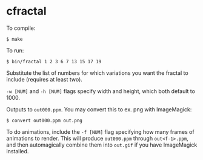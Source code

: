# cfractal

To compile:

    $ make

To run:

    $ bin/fractal 1 2 3 6 7 13 15 17 19

Substitute the list of numbers for which variations you want the fractal to
include (requires at least two).

`-w [NUM]` and `-h [NUM]` flags specify width and height, which both default to
1000.

Outputs to `out000.ppm`. You may convert this to ex. png with ImageMagick:

    $ convert out000.ppm out.png

To do animations, include the `-f [NUM]` flag specifying how many frames of
animations to render. This will produce `out000.ppm` through `out<f-1>.ppm`,
and then automagically combine them into `out.gif` if you have ImageMagick
installed.
